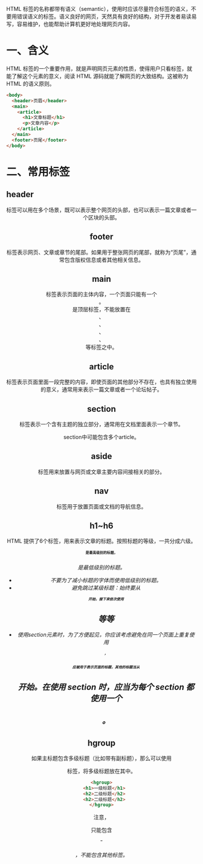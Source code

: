 HTML 标签的名称都带有语义（semantic），使用时应该尽量符合标签的语义，不要用错误语义的标签。语义良好的网页，天然具有良好的结构，对于开发者易读易写，容易维护，也能帮助计算机更好地处理网页内容。

# 一、含义

HTML 标签的一个重要作用，就是声明网页元素的性质，使得用户只看标签，就能了解这个元素的意义，阅读 HTML 源码就能了解网页的大致结构。这被称为 HTML 的语义原则。

```html
<body>
  <header>页眉</header>
  <main>
    <article>
      <h1>文章标题</h1>
      <p>文章内容</p>
    </article>
  </main>
  <footer>页尾</footer>
</body>
```

# 二、常用标签

## header

<header>标签可以用在多个场景，既可以表示整个网页的头部，也可以表示一篇文章或者一个区块的头部。

## footer

<footer>标签表示网页、文章或章节的尾部。如果用于整张网页的尾部，就称为“页尾”，通常包含版权信息或者其他相关信息。

## main

<main>标签表示页面的主体内容，一个页面只能有一个<main>。

<main>是顶层标签，不能放置在<header>、<footer>、<article>、<aside>、<nav>等标签之中。

## article

<article>标签表示页面里面一段完整的内容，即使页面的其他部分不存在，也具有独立使用的意义，通常用来表示一篇文章或者一个论坛帖子。

## section

<section>标签表示一个含有主题的独立部分，通常用在文档里面表示一个章节。

section中可能包含多个article。

## aside

<aside>标签用来放置与网页或文章主要内容间接相关的部分。

## nav

<nav>标签用于放置页面或文档的导航信息。

## h1~h6

HTML 提供了6个标签，用来表示文章的标题。按照标题的等级，一共分成六级。

<h1>是最高级别的标题，<h6>是最低级别的标题。

- 不要为了减小标题的字体而使用低级别的标题。
- 避免跳过某级标题：始终要从 <h1> 开始，接下来依次使用 <h2> 等等
- 使用section元素时，为了方便起见，你应该考虑避免在同一个页面上重复使用 <h1>，<h1> 应被用于表示页面的标题，其他的标题当从 <h2> 开始。在使用 section 时，应当为每个 section 都使用一个 <h2>。

## hgroup

如果主标题包含多级标题（比如带有副标题），那么可以使用<hgroup>标签，将多级标题放在其中。

```html
<hgroup>
  <h1>一级标题</h1>
  <h2>二级标题</h2>
  <h2>二级标题</h2>
</hgroup>
```

注意，<hgroup>只能包含<h1>~<h6>，不能包含其他标签。